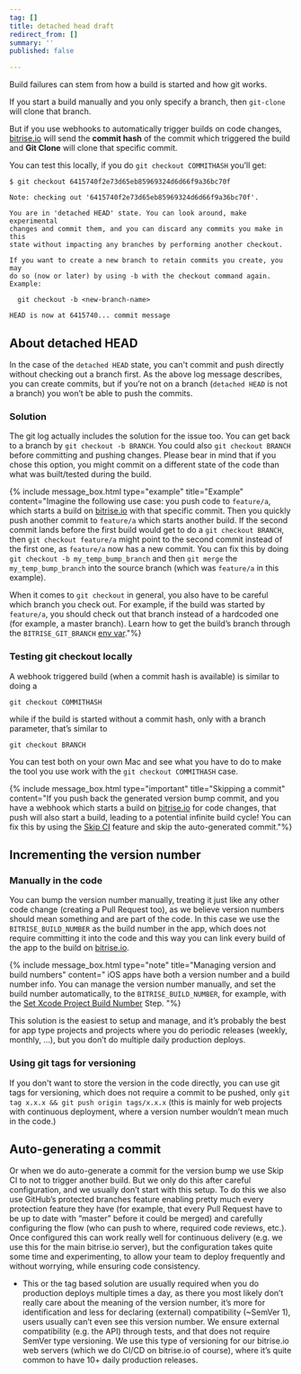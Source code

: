 ```yaml
---
tag: []
title: detached head draft
redirect_from: []
summary: ''
published: false

---
```

Build failures can stem from how a build is started and how git works.

If you start a build manually and you only specify a branch, then `git-clone` will clone that branch.

But if you use webhooks to automatically trigger builds on code changes, [bitrise.io](https://www.bitrise.io/) will send the **commit hash** of the commit which triggered the build and **Git Clone** will clone that specific commit.

You can test this locally, if you do `git checkout COMMITHASH` you’ll get:

    $ git checkout 6415740f2e73d65eb85969324d6d66f9a36bc70f
    
    Note: checking out '6415740f2e73d65eb85969324d6d66f9a36bc70f'.
    
    You are in 'detached HEAD' state. You can look around, make experimental
    changes and commit them, and you can discard any commits you make in this
    state without impacting any branches by performing another checkout.
    
    If you want to create a new branch to retain commits you create, you may
    do so (now or later) by using -b with the checkout command again. Example:
    
      git checkout -b <new-branch-name>
    
    HEAD is now at 6415740... commit message

## About detached HEAD

In the case of the `detached HEAD` state, you can't commit and push directly without checking out a branch first. As the above log message describes, you can create commits, but if you’re not on a branch (`detached HEAD` is not a branch) you won’t be able to push the commits.

### Solution

The git log actually includes the solution for the issue too. You can get back to a branch by `git checkout -b BRANCH`. You could also `git checkout BRANCH` before committing and pushing changes. Please bear in mind that if you chose this option, you might commit on a different state of the code than what was built/tested during the build.

{% include message_box.html type="example" title="Example" content="Imagine the following use case: you push code to `feature/a`, which starts a build on [bitrise.io](https://www.bitrise.io/) with that specific commit. Then you quickly push another commit to `feature/a` which starts another build. If the second commit lands before the first build would get to do a `git checkout BRANCH`, then `git checkout feature/a` might point to the second commit instead of the first one, as `feature/a` now has a new commit. You can fix this by doing `git checkout -b my_temp_bump_branch` and then `git merge` the `my_temp_bump_branch` into the source branch (which was `feature/a` in this example).

When it comes to `git checkout` in general, you also have to be careful which branch you check out. For example, if the build was started by `feature/a`, you should check out that branch instead of a hardcoded one (for example, a master branch). Learn how to get the build’s branch through the `BITRISE_GIT_BRANCH` [env var](/builds/available-environment-variables/)."%}

### Testing git checkout locally

A webhook triggered build (when a commit hash is available) is similar to doing a

    git checkout COMMITHASH

while if the build is started without a commit hash, only with a branch parameter, that’s similar to

    git checkout BRANCH

You can test both on your own Mac and see what you have to do to make the tool you use  work with the `git checkout COMMITHASH` case.

{% include message_box.html type="important" title="Skipping a commit" content="If you push back the generated version bump commit, and you have a webhook which starts a build on [bitrise.io](https://www.bitrise.io/) for code changes, that push will also start a build, leading to a potential infinite build cycle! You can fix this by using the [Skip CI](/builds/triggering-builds/skipping-a-given-commit-or-pull-request/#skipping-a-commit) feature and skip the auto-generated commit."%}

## Incrementing the version number 

### Manually in the code

You can bump the version number manually, treating it just like any other code change (creating a Pull Request too), as we believe version numbers should mean something and are part of the code. In this case we use the `BITRISE_BUILD_NUMBER` as the build number in the app, which does not require committing it into the code and this way you can link every build of the app to the build on [bitrise.io](https://www.bitrise.io).

{% include message_box.html type="note" title="Managing version and build numbers" content=" iOS apps have both a version number and a build number info. You can manage the version number manually, and set the build number automatically, to the `BITRISE_BUILD_NUMBER`, for example, with the [Set Xcode Project Build Number](https://www.bitrise.io/integrations/steps/set-xcode-build-number) Step. "%}

This solution is the easiest to setup and manage, and it’s probably the best for app type projects and projects where you do periodic releases (weekly, monthly, …), but you don’t do multiple daily production deploys.

### Using git tags for versioning

If you don't want to store the version in the code directly, you can use git tags for versioning, which does not require a commit to be pushed, only `git tag x.x.x && git push origin tags/x.x.x` (this is mainly for web projects with continuous deployment, where a version number wouldn’t mean much in the code.)

## Auto-generating a commit

Or when we do auto-generate a commit for the version bump we use Skip CI to not to trigger another build. But we only do this after careful configuration, and we usually don’t start with this setup. To do this we also use GitHub’s protected branches feature enabling pretty much every protection feature they have (for example, that every Pull Request have to be up to date with “master” before it could be merged) and carefully configuring the flow (who can push to where, required code reviews, etc.). Once configured this can work really well for continuous delivery (e.g. we use this for the main bitrise.io server), but the configuration takes quite some time and experimenting, to allow your team to deploy frequently and without worrying, while ensuring code consistency.

* This or the tag based solution are usually required when you do production deploys multiple times a day, as there you most likely don’t really care about the meaning of the version number, it’s more for identification and less for declaring (external) compatibility (\~SemVer 1), users usually can’t even see this version number. We ensure external compatibility (e.g. the API) through tests, and that does not require SemVer type versioning. We use this type of versioning for our bitrise.io web servers (which we do CI/CD on bitrise.io of course), where it’s quite common to have 10+ daily production releases.